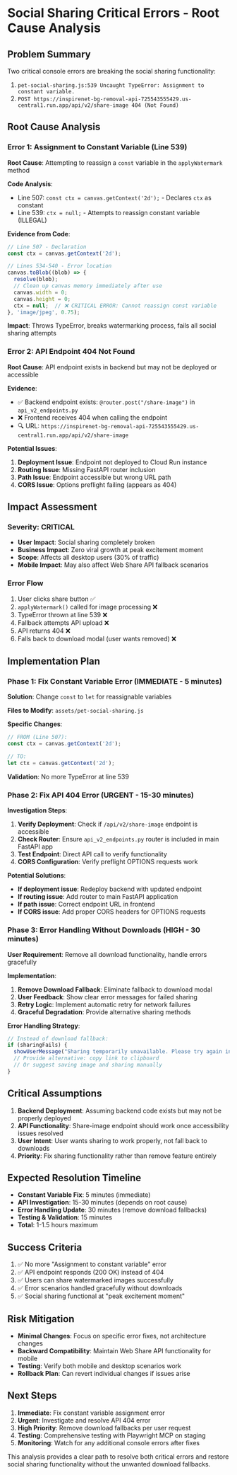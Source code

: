 # Social Sharing Critical Errors - Root Cause Analysis

## Problem Summary

Two critical console errors are breaking the social sharing functionality:
1. `pet-social-sharing.js:539 Uncaught TypeError: Assignment to constant variable.`
2. `POST https://inspirenet-bg-removal-api-725543555429.us-central1.run.app/api/v2/share-image 404 (Not Found)`

## Root Cause Analysis

### Error 1: Assignment to Constant Variable (Line 539)

**Root Cause**: Attempting to reassign a `const` variable in the `applyWatermark` method

**Code Analysis**:
- Line 507: `const ctx = canvas.getContext('2d');` - Declares `ctx` as constant
- Line 539: `ctx = null;` - Attempts to reassign constant variable (ILLEGAL)

**Evidence from Code**:
```javascript
// Line 507 - Declaration
const ctx = canvas.getContext('2d');

// Lines 534-540 - Error location
canvas.toBlob((blob) => {
  resolve(blob);
  // Clean up canvas memory immediately after use
  canvas.width = 0;
  canvas.height = 0;
  ctx = null;  // ❌ CRITICAL ERROR: Cannot reassign const variable
}, 'image/jpeg', 0.75);
```

**Impact**: Throws TypeError, breaks watermarking process, fails all social sharing attempts

### Error 2: API Endpoint 404 Not Found

**Root Cause**: API endpoint exists in backend but may not be deployed or accessible

**Evidence**:
- ✅ Backend endpoint exists: `@router.post("/share-image")` in `api_v2_endpoints.py`
- ❌ Frontend receives 404 when calling the endpoint
- 🔍 URL: `https://inspirenet-bg-removal-api-725543555429.us-central1.run.app/api/v2/share-image`

**Potential Issues**:
1. **Deployment Issue**: Endpoint not deployed to Cloud Run instance
2. **Routing Issue**: Missing FastAPI router inclusion
3. **Path Issue**: Endpoint accessible but wrong URL path
4. **CORS Issue**: Options preflight failing (appears as 404)

## Impact Assessment

### Severity: CRITICAL
- **User Impact**: Social sharing completely broken
- **Business Impact**: Zero viral growth at peak excitement moment
- **Scope**: Affects all desktop users (30% of traffic)
- **Mobile Impact**: May also affect Web Share API fallback scenarios

### Error Flow
1. User clicks share button ✅
2. `applyWatermark()` called for image processing ❌
3. TypeError thrown at line 539 ❌
4. Fallback attempts API upload ❌  
5. API returns 404 ❌
6. Falls back to download modal (user wants removed) ❌

## Implementation Plan

### Phase 1: Fix Constant Variable Error (IMMEDIATE - 5 minutes)

**Solution**: Change `const` to `let` for reassignable variables

**Files to Modify**: `assets/pet-social-sharing.js`

**Specific Changes**:
```javascript
// FROM (Line 507):
const ctx = canvas.getContext('2d');

// TO:
let ctx = canvas.getContext('2d');
```

**Validation**: No more TypeError at line 539

### Phase 2: Fix API 404 Error (URGENT - 15-30 minutes)

**Investigation Steps**:
1. **Verify Deployment**: Check if `/api/v2/share-image` endpoint is accessible
2. **Check Router**: Ensure `api_v2_endpoints.py` router is included in main FastAPI app
3. **Test Endpoint**: Direct API call to verify functionality
4. **CORS Configuration**: Verify preflight OPTIONS requests work

**Potential Solutions**:
- **If deployment issue**: Redeploy backend with updated endpoint
- **If routing issue**: Add router to main FastAPI application
- **If path issue**: Correct endpoint URL in frontend
- **If CORS issue**: Add proper CORS headers for OPTIONS requests

### Phase 3: Error Handling Without Downloads (HIGH - 30 minutes)

**User Requirement**: Remove all download functionality, handle errors gracefully

**Implementation**:
1. **Remove Download Fallback**: Eliminate fallback to download modal
2. **User Feedback**: Show clear error messages for failed sharing
3. **Retry Logic**: Implement automatic retry for network failures
4. **Graceful Degradation**: Provide alternative sharing methods

**Error Handling Strategy**:
```javascript
// Instead of download fallback:
if (sharingFails) {
  showUserMessage("Sharing temporarily unavailable. Please try again in a moment.");
  // Provide alternative: copy link to clipboard
  // Or suggest saving image and sharing manually
}
```

## Critical Assumptions

1. **Backend Deployment**: Assuming backend code exists but may not be properly deployed
2. **API Functionality**: Share-image endpoint should work once accessibility issues resolved
3. **User Intent**: User wants sharing to work properly, not fall back to downloads
4. **Priority**: Fix sharing functionality rather than remove feature entirely

## Expected Resolution Timeline

- **Constant Variable Fix**: 5 minutes (immediate)
- **API Investigation**: 15-30 minutes (depends on root cause)
- **Error Handling Update**: 30 minutes (remove download fallbacks)
- **Testing & Validation**: 15 minutes
- **Total**: 1-1.5 hours maximum

## Success Criteria

1. ✅ No more "Assignment to constant variable" error
2. ✅ API endpoint responds (200 OK) instead of 404
3. ✅ Users can share watermarked images successfully
4. ✅ Error scenarios handled gracefully without downloads
5. ✅ Social sharing functional at "peak excitement moment"

## Risk Mitigation

- **Minimal Changes**: Focus on specific error fixes, not architecture changes
- **Backward Compatibility**: Maintain Web Share API functionality for mobile
- **Testing**: Verify both mobile and desktop scenarios work
- **Rollback Plan**: Can revert individual changes if issues arise

## Next Steps

1. **Immediate**: Fix constant variable assignment error
2. **Urgent**: Investigate and resolve API 404 error
3. **High Priority**: Remove download fallbacks per user request
4. **Testing**: Comprehensive testing with Playwright MCP on staging
5. **Monitoring**: Watch for any additional console errors after fixes

This analysis provides a clear path to resolve both critical errors and restore social sharing functionality without the unwanted download fallbacks.